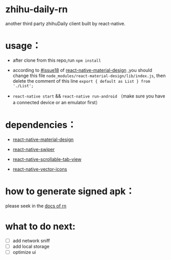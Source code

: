 # zhihu-daily-rn

another third party zhihuDaily client built by react-native.

# usage：

- after clone from this repo,run `npm install`

- according to [#issue18](https://github.com/react-native-material-design/react-native-material-design/issues/18) of [react-native-material-design](https://github.com/react-native-material-design/react-native-material-design)
,you should change this file
`node_modules/react-material-design/lib/index.js`,
then delete the comment of this line `export { default as List } from './List';`


- `react-native start` && `react-native run-android` （make sure you have a connected device or an emulator first）

# dependencies：

- [react-native-material-design](https://github.com/react-native-material-design/react-native-material-design)

- [react-native-swiper](https://github.com/leecade/react-native-swiper)

- [react-native-scrollable-tab-view](https://github.com/skv-headless/react-native-scrollable-tab-view)

- [react-native-vector-icons](https://github.com/oblador/react-native-vector-icons)

# how to generate signed apk：

please seek in the [docs of rn](http://facebook.github.io/react-native/docs/signed-apk-android.html)

# what to do next:

- [ ] add network sniff
- [ ] add local storage
- [ ] optimize ui
